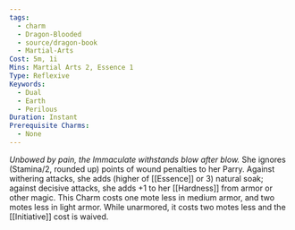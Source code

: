 ```yaml
---
tags:
  - charm
  - Dragon-Blooded
  - source/dragon-book
  - Martial-Arts
Cost: 5m, 1i
Mins: Martial Arts 2, Essence 1
Type: Reflexive
Keywords:
  - Dual
  - Earth
  - Perilous
Duration: Instant
Prerequisite Charms:
  - None
---
```

*Unbowed by pain, the Immaculate withstands blow after blow.*
She ignores (Stamina/2, rounded up) points of wound penalties to her Parry. Against withering attacks, she adds (higher of [[Essence]] or 3) natural soak; against decisive attacks, she adds +1 to her [[Hardness]] from armor or other magic. 
This Charm costs one mote less in medium armor, and two motes less in light armor. While unarmored, it costs two motes less and the [[Initiative]] cost is waived.